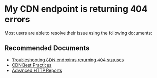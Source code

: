 <properties
	pageTitle="My CDN endpoint is returning 404 errors"
	description="My CDN endpoint is returning 404 errors"
	service="microsoft.cdn"
	resource="profiles"
	authors="mdgattuso"
	ms.author="magattus"
	displayOrder="2"
	selfHelpType="resource"
	supportTopicIds=""
    resourceTags=""
	productPesIds="16975"
	cloudEnvironments="public, Fairfax"
	articleId="cb3e6619-e713-4018-b457-c0c759e2cb01"
	ownershipId="CloudNet_ContentDeliveryNetwork"
/>

# My CDN endpoint is returning 404 errors
Most users are able to resolve their issue using the following documents:

## **Recommended Documents**
* [Troubleshooting CDN endpoints returning 404 statuses](https://azure.microsoft.com/documentation/articles/cdn-troubleshoot-endpoint/)<br>
* [CDN Best Practices](https://azure.microsoft.com/documentation/articles/best-practices-cdn/)<br>
* [Advanced HTTP Reports](https://azure.microsoft.com/documentation/articles/cdn-advanced-http-reports/)
